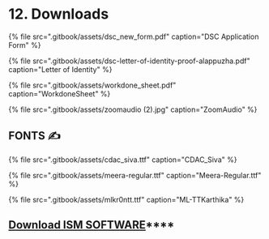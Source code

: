 # 12. Downloads



{% file src=".gitbook/assets/dsc\_new\_form.pdf" caption="DSC Application Form" %}

{% file src=".gitbook/assets/dsc-letter-of-identity-proof-alappuzha.pdf" caption="Letter of Identity" %}

{% file src=".gitbook/assets/workdone\_sheet.pdf" caption="WorkdoneSheet" %}

{% file src=".gitbook/assets/zoomaudio \(2\).jpg" caption="ZoomAudio" %}

##                                     **FONTS** ✍ 

{% file src=".gitbook/assets/cdac\_siva.ttf" caption="CDAC\_Siva" %}

{% file src=".gitbook/assets/meera-regular.ttf" caption="Meera-Regular.ttf" %}

{% file src=".gitbook/assets/mlkr0ntt.ttf" caption="ML-TTKarthika" %}

## [**Download ISM SOFTWARE**](https://github.com/hasthamalp/test/blob/master/ISM300.zip?raw=true)\*\*\*\*



